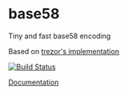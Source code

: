# base58
Tiny and fast base58 encoding

Based on [trezor's implementation](https://github.com/trezor/trezor-crypto/blob/master/base58.c)

[![Build Status][travis-image]][travis-url]

[travis-image]: https://travis-ci.org/debris/base58.svg?branch=master
[travis-url]: https://travis-ci.org/debris/base58

[Documentation](http://debris.github.io/base58/base58/index.html)
